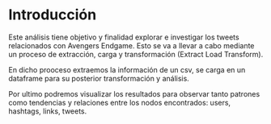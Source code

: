 # Introducción

Este análisis tiene objetivo y finalidad explorar e investigar los tweets relacionados con Avengers Endgame. Esto se va a llevar a cabo mediante un proceso de extracción, carga y transformación (Extract Load Transform).

En dicho prooceso extraemos la información de un csv, se carga en un dataframe para su posterior transformación y análisis.

Por ultimo podremos visualizar los resultados para observar tanto patrones como tendencias y relaciones entre los nodos encontrados: users, hashtags, links, tweets.
